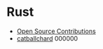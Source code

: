 # Rust
- [Open Source Contributions](../works/open-source.md)
- [catballchard](../works/catballchard.md)
000000
